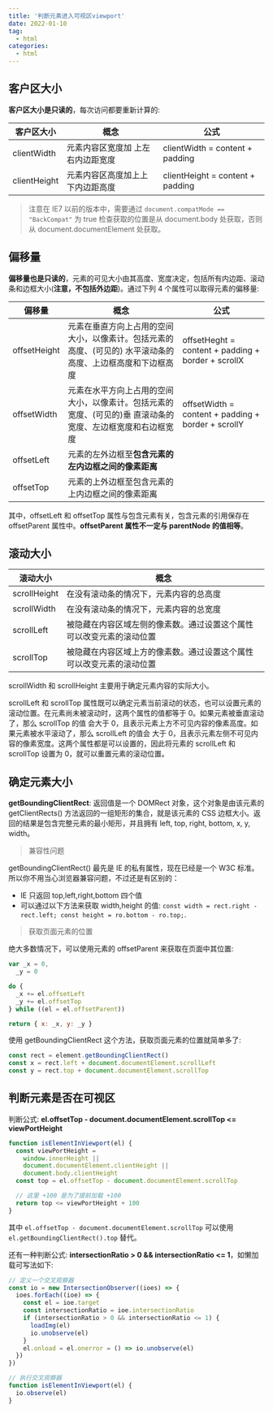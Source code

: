 ```yaml
---
title: '判断元素进入可视区viewport'
date: 2022-01-10
tag:
  - html
categories:
  - html
---
```


## 客户区大小

**客户区大小是只读的**，每次访问都要重新计算的:

| 客户区大小   | 概念                              | 公式                             |
| ------------ | --------------------------------- | -------------------------------- |
| clientWidth  | 元素内容区宽度加 上左右内边距宽度 | clientWidth = content + padding  |
| clientHeight | 元素内容区高度加上上下内边距高度  | clientHeight = content + padding |

> 注意在 IE7 以前的版本中，需要通过 `document.compatMode == "BackCompat"` 为 true 检查获取的位置是从 document.body 处获取，否则从 document.documentElement 处获取。

## 偏移量

**偏移量也是只读的**，元素的可见大小由其高度、宽度决定，包括所有内边距、滚动条和边框大小(**注意，不包括外边距**)。通过下列 4 个属性可以取得元素的偏移量:

| 偏移量       | 概念                                                                                                        | 公式                                               |
| ------------ | ----------------------------------------------------------------------------------------------------------- | -------------------------------------------------- |
| offsetHeight | 元素在垂直方向上占用的空间大小，以像素计。包括元素的高度、(可见的) 水平滚动条的高度、上边框高度和下边框高度 | offsetHeght = content + padding + border + scrollX |
| offsetWidth  | 元素在水平方向上占用的空间大小，以像素计。包括元素的宽度、(可见的)垂 直滚动条的宽度、左边框宽度和右边框宽度 | offsetWidth = content + padding + border + scrollY |
| offsetLeft   | 元素的左外边框至**包含元素的左内边框之间的像素距离**                                                        |                                                    |
| offsetTop    | 元素的上外边框至包含元素的上内边框之间的像素距离                                                            |                                                    |

其中，offsetLeft 和 offsetTop 属性与包含元素有关，包含元素的引用保存在 offsetParent 属性中。**offsetParent 属性不一定与 parentNode 的值相等**。

## 滚动大小

| 滚动大小     | 概念                                                                 |
| ------------ | -------------------------------------------------------------------- |
| scrollHeight | 在没有滚动条的情况下，元素内容的总高度                               |
| scrollWidth  | 在没有滚动条的情况下，元素内容的总宽度                               |
| scrollLeft   | 被隐藏在内容区域左侧的像素数。通过设置这个属性可以改变元素的滚动位置 |
| scrollTop    | 被隐藏在内容区域上方的像素数。通过设置这个属性可以改变元素的滚动位置 |

scrollWidth 和 scrollHeight 主要用于确定元素内容的实际大小。

scrollLeft 和 scrollTop 属性既可以确定元素当前滚动的状态，也可以设置元素的滚动位置。在元素尚未被滚动时，这两个属性的值都等于 0。如果元素被垂直滚动了，那么 scrollTop 的值 会大于 0，且表示元素上方不可见内容的像素高度。如果元素被水平滚动了，那么 scrollLeft 的值会 大于 0，且表示元素左侧不可见内容的像素宽度。这两个属性都是可以设置的，因此将元素的 scrollLeft 和 scrollTop 设置为 0，就可以重置元素的滚动位置。

## 确定元素大小

**getBoundingClientRect**: 返回值是一个 DOMRect 对象，这个对象是由该元素的 getClientRects() 方法返回的一组矩形的集合，就是该元素的 CSS 边框大小。返回的结果是包含完整元素的最小矩形，并且拥有 left, top, right, bottom, x, y, width。

> 兼容性问题

getBoundingClientRect() 最先是 IE 的私有属性，现在已经是一个 W3C 标准。所以你不用当心浏览器兼容问题，不过还是有区别的：

- IE 只返回 top,left,right,bottom 四个值
- 可以通过以下方法来获取 width,height 的值: `const width = rect.right - rect.left; const height = ro.bottom - ro.top;`.

> 获取页面元素的位置

绝大多数情况下，可以使用元素的 offsetParent 来获取在页面中其位置:

```js
var _x = 0,
  _y = 0

do {
  _x += el.offsetLeft
  _y += el.offsetTop
} while ((el = el.offsetParent))

return { x: _x, y: _y }
```

使用 getBoundingClientRect 这个方法，获取页面元素的位置就简单多了:

```js
const rect = element.getBoundingClientRect()
const x = rect.left + document.documentElement.scrollLeft
const y = rect.top + document.documentElement.scrollTop
```

## 判断元素是否在可视区

判断公式: **el.offsetTop - document.documentElement.scrollTop <= viewPortHeight**

```js
function isElementInViewport(el) {
  const viewPortHeight =
    window.innerHeight ||
    document.documentElement.clientHeight ||
    document.body.clientHeight
  const top = el.offsetTop - document.documentElement.scrollTop

  // 这里 +100 是为了提前加载 +100
  return top <= viewPortHeight + 100
}
```

其中 `el.offsetTop - document.documentElement.scrollTop` 可以使用 `el.getBoundingClientRect().top` 替代。

还有一种判断公式: **intersectionRatio > 0 && intersectionRatio <= 1**，如懒加载可写法如下:

```js
// 定义一个交叉观察器
const io = new IntersectionObserver((ioes) => {
  ioes.forEach((ioe) => {
    const el = ioe.target
    const intersectionRatio = ioe.intersectionRatio
    if (intersectionRatio > 0 && intersectionRatio <= 1) {
      loadImg(el)
      io.unobserve(el)
    }
    el.onload = el.onerror = () => io.unobserve(el)
  })
})

// 执行交叉观察器
function isElementInViewport(el) {
  io.observe(el)
}
```

